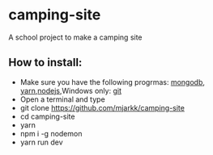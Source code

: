 # camping-site
A school project to make a camping site

## How to install:
- Make sure you have the following progrmas: [mongodb](https://www.mongodb.com/), [yarn](https://yarnpkg.com/en/),[nodejs](https://nodejs.org/en/),Windows only: [git](https://git-scm.com/)
- Open a terminal and type
- git clone https://github.com/mjarkk/camping-site
- cd camping-site
- yarn
- npm i -g nodemon
- yarn run dev
